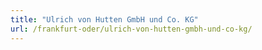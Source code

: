 ```yaml
---
title: "Ulrich von Hutten GmbH und Co. KG"
url: /frankfurt-oder/ulrich-von-hutten-gmbh-und-co-kg/
---
```

